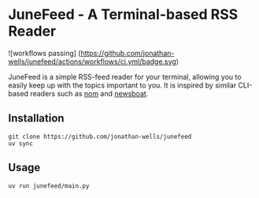 # JuneFeed - A Terminal-based RSS Reader

![workflows passing]
(https://github.com/jonathan-wells/junefeed/actions/workflows/ci.yml/badge.svg)

JuneFeed is a simple RSS-feed reader for your terminal, allowing you to easily keep up with the
topics important to you. It is inspired by similar CLI-based readers such as
[nom](https://github.com/guyfedwards/nom) and [newsboat](https://github.com/newsboat/newsboat).

## Installation
```
git clone https://github.com/jonathan-wells/junefeed
uv sync
```

## Usage
```
uv run junefeed/main.py
```

